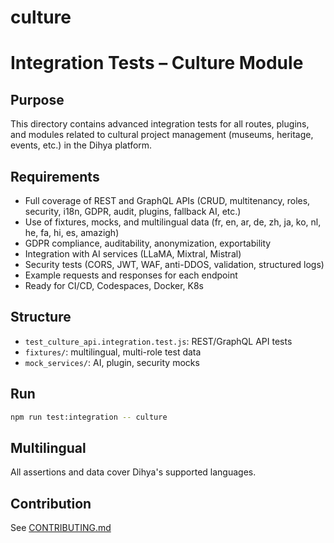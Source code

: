 # culture

# Integration Tests – Culture Module

## Purpose
This directory contains advanced integration tests for all routes, plugins, and modules related to cultural project management (museums, heritage, events, etc.) in the Dihya platform.

## Requirements
- Full coverage of REST and GraphQL APIs (CRUD, multitenancy, roles, security, i18n, GDPR, audit, plugins, fallback AI, etc.)
- Use of fixtures, mocks, and multilingual data (fr, en, ar, de, zh, ja, ko, nl, he, fa, hi, es, amazigh)
- GDPR compliance, auditability, anonymization, exportability
- Integration with AI services (LLaMA, Mixtral, Mistral)
- Security tests (CORS, JWT, WAF, anti-DDOS, validation, structured logs)
- Example requests and responses for each endpoint
- Ready for CI/CD, Codespaces, Docker, K8s

## Structure
- `test_culture_api.integration.test.js`: REST/GraphQL API tests
- `fixtures/`: multilingual, multi-role test data
- `mock_services/`: AI, plugin, security mocks

## Run
```bash
npm run test:integration -- culture
```

## Multilingual
All assertions and data cover Dihya's supported languages.

## Contribution
See [CONTRIBUTING.md](../../../CONTRIBUTING.md)
